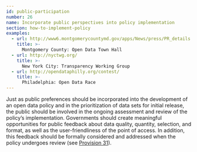 ```yaml
---
id: public-participation
number: 26
name: Incorporate public perspectives into policy implementation
section: how-to-implement-policy
examples: 
  - url: http://www6.montgomerycountymd.gov/apps/News/press/PR_details.asp?PrID=13107
    title: >-
      Montgomery County: Open Data Town Hall
  - url: http://nyctwg.org/
    title: >-
      New York City: Transparency Working Group
  - url: http://opendataphilly.org/contest/
    title: >-
      Philadelphia: Open Data Race
---
```


<p>Just as public preferences should be incorporated into the development of an open data policy and in the prioritization of data sets for initial release, the public should be involved in the ongoing assessment and review of the policy’s implementation. Governments should create meaningful opportunities for public feedback about data quality, quantity, selection, and format, as well as the user-friendliness of the point of access. In addition, this feedback should be formally considered and addressed when the policy undergoes review (see <a href="http://sunlightfoundation.com/opendataguidelines/#future-review">Provision 31</a>).</p>